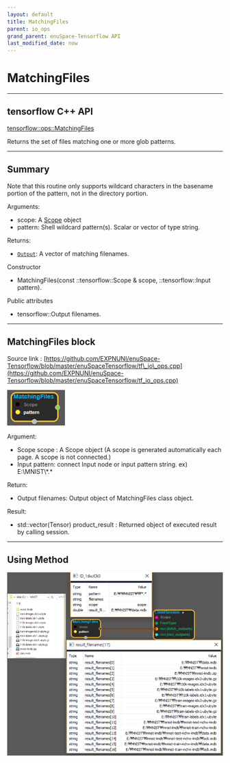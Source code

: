 ```yaml
--- 
layout: default 
title: MatchingFiles 
parent: io_ops 
grand_parent: enuSpace-Tensorflow API 
last_modified_date: now 
--- 
```


# MatchingFiles

---

## tensorflow C++ API

[tensorflow::ops::MatchingFiles](https://www.tensorflow.org/api_docs/cc/class/tensorflow/ops/matching-files)

Returns the set of files matching one or more glob patterns.

---

## Summary

Note that this routine only supports wildcard characters in the basename portion of the pattern, not in the directory portion.

Arguments:

* scope: A [Scope](https://www.tensorflow.org/api_docs/cc/class/tensorflow/scope.html#classtensorflow_1_1_scope) object
* pattern: Shell wildcard pattern\(s\). Scalar or vector of type string.

Returns:

* [`Output`](https://www.tensorflow.org/api_docs/cc/class/tensorflow/output.html#classtensorflow_1_1_output): A vector of matching filenames.

Constructor

* MatchingFiles\(const ::tensorflow::Scope & scope, ::tensorflow::Input pattern\).

Public attributes

* tensorflow::Output filenames.

---

## MatchingFiles block

Source link : [https://github.com/EXPNUNI/enuSpace-Tensorflow/blob/master/enuSpaceTensorflow/tf\_io\_ops.cpp](https://github.com/EXPNUNI/enuSpace-Tensorflow/blob/master/enuSpaceTensorflow/tf_io_ops.cpp)

![](./assets/io_MatchingFiles_Symbol.png)

Argument:

* Scope scope : A Scope object \(A scope is generated automatically each page. A scope is not connected.\)
* Input pattern: connect  Input node or input pattern string. ex\) E:\MNIST\\*.\*

Return:

* Output filenames: Output object of MatchingFiles class object.

Result:

* std::vector\(Tensor\) product\_result : Returned object of executed result by calling session.

---

## Using Method

![](./assets/io_MatchingFiles_Method.png)

